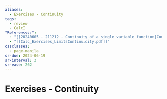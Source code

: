 ```yaml
---
aliases:
  - Exercises - Continuity
tags:
  - review
  - CalcI
"References:":
  - "[[20240605 - 211212 - Continuity of a single variable function|Continuity of a single variable function]]"
  - "[[Calc_Exercises_LimitsContinuicity.pdf]]"
cssclasses:
  - page-manila
sr-due: 2024-06-19
sr-interval: 3
sr-ease: 262
---
```

# Exercises - Continuity

